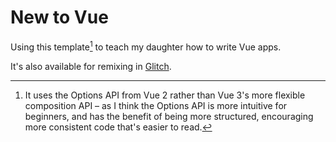 # New to Vue

Using this template[^1] to teach my daughter how to write Vue apps.

It's also available for remixing in [Glitch](https://glitch.com/edit/#!/new-to-vue).

[^1]: It uses the Options API from Vue 2 rather than Vue 3's more flexible composition API – as I think the Options API is more intuitive for beginners, and has the benefit of being more structured, encouraging more consistent code that's easier to read.
